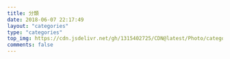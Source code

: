 ```yaml
---
title: 分類
date: 2018-06-07 22:17:49
layout: "categories"
type: "categories"
top_img: https://cdn.jsdelivr.net/gh/1315402725/CDN@latest/Photo/category2.jpg
comments: false
---
```


